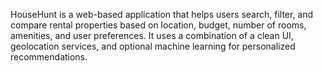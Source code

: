 HouseHunt is a web-based application that helps users search, filter, and compare rental properties based on location, budget, number of rooms, amenities, and user preferences. It uses a combination of a clean UI, geolocation services, and optional machine learning for personalized recommendations.
